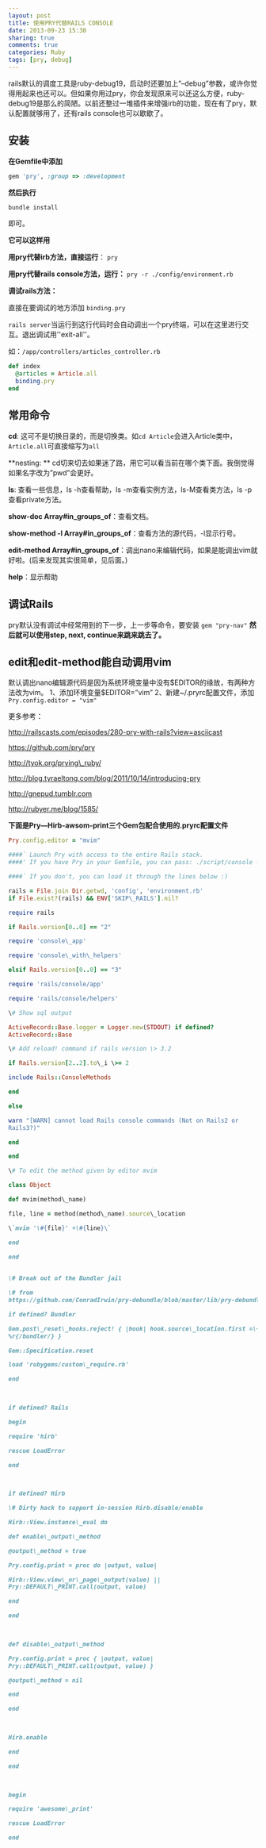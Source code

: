 ```yaml
--- 
layout: post 
title: 使用PRY代替RAILS CONSOLE 
date: 2013-09-23 15:30
sharing: true
comments: true
categories: Ruby
tags: [pry, debug]
---
```


rails默认的调度工具是ruby-debug19，启动时还要加上”–debug”参数，或许你觉得用起来也还可以。但如果你用过pry，你会发现原来可以还这么方便，ruby-debug19是那么的简陋。以前还整过一堆插件来增强irb的功能，现在有了pry，默认配置就够用了，还有rails console也可以歇歇了。

## 安装

**在Gemfile中添加**

``` ruby
gem 'pry', :group => :development
```

**然后执行**
``` ruby
bundle install
```
即可。

**它可以这样用**

**用pry代替irb方法，直接运行**：
``
pry
``

**用pry代替rails console方法，运行：**
``
pry -r ./config/environment.rb
``

**调试rails方法：**

直接在要调试的地方添加
``binding.pry``

``rails server``当运行到这行代码时会自动调出一个pry终端，可以在这里进行交互。退出调试用''exit-all''。

如：``/app/controllers/articles_controller.rb``

``` ruby
def index
  @articles = Article.all
  binding.pry
end
```

## 常用命令

**cd**: 这可不是切换目录的，而是切换类。如``cd Article``会进入Article类中，``Article.all``可直接缩写为``all``

**nesting: ** cd切来切去如果迷了路，用它可以看当前在哪个类下面。我倒觉得如果名字改为”pwd”会更好。

**ls**: 查看一些信息，ls -h查看帮助，ls -m查看实例方法，ls-M查看类方法，ls -p查看private方法。

**show-doc Array\#in\_groups\_of**：查看文档。

**show-method -l Array\#in\_groups\_of**：查看方法的源代码，-l显示行号。

**edit-method Array\#in\_groups\_of**：调出nano来编辑代码，如果是能调出vim就好啦。(后来发现其实很简单，见后面。)

**help**：显示帮助

## 调试Rails

pry默认没有调试中经常用到的下一步，上一步等命令，要安装
``
gem "pry-nav"
``
**然后就可以使用step, next, continue来跳来跳去了。**

## edit和edit-method能自动调用vim


默认调出nano编辑源代码是因为系统环境变量中没有\$EDITOR的缘故，有两种方法改为vim。
1、添加环境变量\$EDITOR=”vim”
2、新建\~/.pryrc配置文件，添加
``Pry.config.editor = "vim"
``

更多参考：

http://railscasts.com/episodes/280-pry-with-rails?view=asciicast

https://github.com/pry/pry

http://tyok.org/prying\_ruby/

http://blog.tyraeltong.com/blog/2011/10/14/introducing-pry

http://gnepud.tumblr.com

http://rubyer.me/blog/1585/

**下面是Pry—Hirb-awsom-print三个Gem包配合使用的.pryrc配置文件**

``` ruby
Pry.config.editor = "mvim"

####` Launch Pry with access to the entire Rails stack.
####' If you have Pry in your Gemfile, you can pass: ./script/console --irb=pry instead.

####` If you don't, you can load it through the lines below :)

rails = File.join Dir.getwd, 'config', 'environment.rb'
if File.exist?(rails) && ENV['SKIP\_RAILS'].nil?

require rails 

if Rails.version[0..0] == "2"

require 'console\_app'

require 'console\_with\_helpers'

elsif Rails.version[0..0] == "3"

require 'rails/console/app'

require 'rails/console/helpers'

\# Show sql output

ActiveRecord::Base.logger = Logger.new(STDOUT) if defined?
ActiveRecord::Base

\# Add reload! command if rails version \> 3.2

if Rails.version[2..2].to\_i \>= 2

include Rails::ConsoleMethods

end

else

warn "[WARN] cannot load Rails console commands (Not on Rails2 or
Rails3?)"

end

end

\# To edit the method given by editor mvim

class Object

def mvim(method\_name)

file, line = method(method\_name).source\_location

\`mvim '\#{file}' +\#{line}\`

end

end
 

\# Break out of the Bundler jail

\# from
https://github.com/ConradIrwin/pry-debundle/blob/master/lib/pry-debundle.rb

if defined? Bundler

Gem.post\_reset\_hooks.reject! { |hook| hook.source\_location.first =\~
%r{/bundler/} }

Gem::Specification.reset

load 'rubygems/custom\_require.rb'

end

 

if defined? Rails

begin

require 'hirb'

rescue LoadError

end

 

if defined? Hirb

\# Dirty hack to support in-session Hirb.disable/enable

Hirb::View.instance\_eval do

def enable\_output\_method

@output\_method = true

Pry.config.print = proc do |output, value|

Hirb::View.view\_or\_page\_output(value) ||
Pry::DEFAULT\_PRINT.call(output, value)

end

end

 

def disable\_output\_method

Pry.config.print = proc { |output, value|
Pry::DEFAULT\_PRINT.call(output, value) }

@output\_method = nil

end

end

 

Hirb.enable

end

end

 

begin

require 'awesome\_print'

rescue LoadError

end
```
